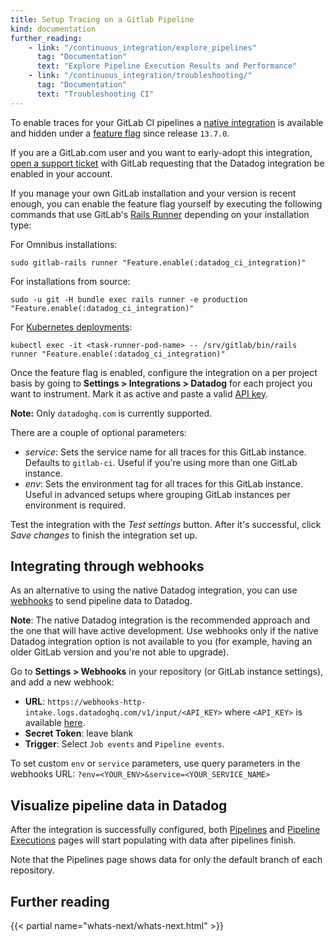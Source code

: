 ```yaml
---
title: Setup Tracing on a Gitlab Pipeline
kind: documentation
further_reading:
    - link: "/continuous_integration/explore_pipelines"
      tag: "Documentation"
      text: "Explore Pipeline Execution Results and Performance"
    - link: "/continuous_integration/troubleshooting/"
      tag: "Documentation"
      text: "Troubleshooting CI"
---
```



To enable traces for your GitLab CI pipelines a [native integration][1] is available and hidden under a [feature flag][2] since release `13.7.0`.

If you are a GitLab.com user and you want to early-adopt this integration, [open a support ticket][3] with GitLab requesting that the Datadog integration be enabled in your account.

If you manage your own GitLab installation and your version is recent enough, you can enable the feature flag yourself by executing the following commands that use GitLab's [Rails Runner][4] depending on your installation type:

For Omnibus installations:
```
sudo gitlab-rails runner "Feature.enable(:datadog_ci_integration)"
```
For installations from source:
```
sudo -u git -H bundle exec rails runner -e production "Feature.enable(:datadog_ci_integration)"
```
For [Kubernetes deployments][5]:
```
kubectl exec -it <task-runner-pod-name> -- /srv/gitlab/bin/rails runner "Feature.enable(:datadog_ci_integration)"
```

Once the feature flag is enabled, configure the integration on a per project basis by going to **Settings > Integrations > Datadog** for each project you want to instrument. Mark it as active and paste a valid [API key][6].

__Note:__ Only `datadoghq.com` is currently supported.

There are a couple of optional parameters:
- _service_: Sets the service name for all traces for this GitLab instance. Defaults to `gitlab-ci`. Useful if you're using more than one GitLab instance.
- _env_: Sets the environment tag for all traces for this GitLab instance. Useful in advanced setups where grouping GitLab instances per environment is required.

Test the integration with the *Test settings* button. After it's successful, click *Save changes* to finish the integration set up.

## Integrating through webhooks

As an alternative to using the native Datadog integration, you can use [webhooks][7] to send pipeline data to Datadog.

**Note**: The native Datadog integration is the recommended approach and the one that will have active development. Use webhooks only if the native Datadog integration option is not available to you (for example, having an older GitLab version and you're not able to upgrade).

Go to **Settings > Webhooks** in your repository (or GitLab instance settings), and add a new webhook:
* **URL**: `https://webhooks-http-intake.logs.datadoghq.com/v1/input/<API_KEY>` where `<API_KEY>` is available [here][6].
* **Secret Token**: leave blank
* **Trigger**: Select `Job events` and `Pipeline events`.

To set custom `env` or `service` parameters, use query parameters in the webhooks URL: `?env=<YOUR_ENV>&service=<YOUR_SERVICE_NAME>`

## Visualize pipeline data in Datadog

After the integration is successfully configured, both [Pipelines][8] and [Pipeline Executions][9] pages will start populating with data after pipelines finish.

Note that the Pipelines page shows data for only the default branch of each repository.


## Further reading

{{< partial name="whats-next/whats-next.html" >}}

[1]: https://docs.gitlab.com/ee/integration/
[2]: https://docs.gitlab.com/ee/administration/feature_flags.html
[3]: https://support.gitlab.com/
[4]: https://docs.gitlab.com/ee/administration/operations/rails_console.html#using-the-rails-runner
[5]: https://docs.gitlab.com/ee/administration/troubleshooting/kubernetes_cheat_sheet.html#gitlab-specific-kubernetes-information
[6]: https://app.datadoghq.com/account/settings#api
[7]: https://docs.gitlab.com/ee/user/project/integrations/webhooks.html
[8]: https://app.datadoghq.com/ci/pipelines
[9]: https://app.datadoghq.com/ci/pipeline-executions
